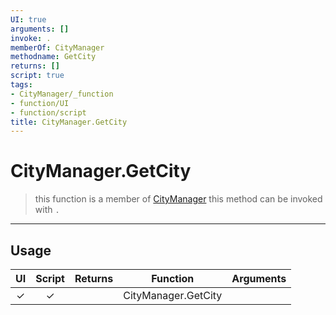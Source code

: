 ```yaml
---
UI: true
arguments: []
invoke: .
memberOf: CityManager
methodname: GetCity
returns: []
script: true
tags:
- CityManager/_function
- function/UI
- function/script
title: CityManager.GetCity
---
```

# CityManager.GetCity
> this function is a member of [CityManager](civ-6/lua/CityManager.md)
> this method can be invoked with `.`
-----
## Usage
|  UI | Script | Returns | Function | Arguments |
|:---:|:------:|-------:|:--------:|:---------|
|✓|✓||CityManager.GetCity||
